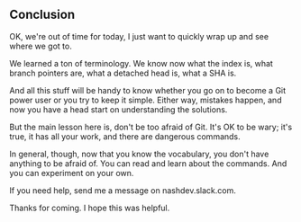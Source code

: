 ## Conclusion

OK, we're out of time for today,
I just want to quickly wrap up and see where we got to.

We learned a ton of terminology.
We know now what the index is,
what branch pointers are,
what a detached head is,
what a SHA is.

And all this stuff will be handy to know
whether you go on to become a Git power user
or you try to keep it simple.
Either way, mistakes happen,
and now you have a head start on understanding the solutions.

But the main lesson here is, don't be too afraid of Git.
It's OK to be wary; it's true, it has all your work,
and there are dangerous commands.

In general, though, now that you know the vocabulary,
you don't have anything to be afraid of.
You can read and learn about the commands.
And you can experiment on your own.

If you need help, send me a message on nashdev.slack.com.

Thanks for coming. I hope this was helpful.
